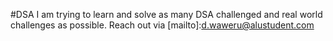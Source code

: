 #DSA
I am trying to learn and solve as many DSA challenged and real world challenges as possible.
Reach out via [mailto]:d.waweru@alustudent.com 